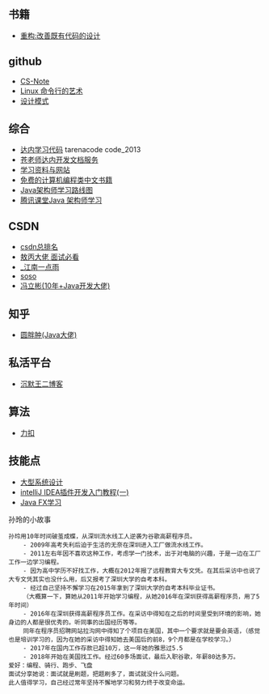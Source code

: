 ## 书籍
- [重构:改善既有代码的设计](https://blog.csdn.net/qq_37781649/article/details/103405833?utm_source=app)


## github
- [CS-Note](https://cyc2018.github.io/CS-Notes/#/README)
- [Linux 命令行的艺术](https://github.com/jlevy/the-art-of-command-line/blob/master/README-zh.md)
- [设计模式](https://github.com/iluwatar/java-design-patterns)
## 综合
- [达内学习代码](http://code.tarena.com.cn/JSDCode/) tarenacode code_2013
- [苍老师达内开发文档服务](http://doc.canglaoshi.org/)
- [学习资料与网站](https://try8.cn/)
- [免费的计算机编程类中文书籍](https://github.com/justjavac/free-programming-books-zh_CN)
- [Java架构师学习路线图](https://www.processon.com/view/5e0583d9e4b0c1ff2110e376#map)
- [腾讯课堂Java 架构师学习](https://ke.qq.com/course/231516)

## CSDN
- [csdn总排名](https://blog.csdn.net/rank/writing_rank_total)
- [敖丙大佬 面试必看](https://blog.csdn.net/qq_35190492)
- [_江南一点雨](https://me.csdn.net/u012702547)
- [soso](https://blog.csdn.net/qq_36338555/)
- [冯立彬(10年+Java开发大佬)](https://blog.csdn.net/fenglibing)

## 知乎
- [圆胖肿(Java大佬)](https://www.zhihu.com/people/zhao-ce-33)

## 私活平台
- [沉默王二博客](http://www.itwanger.com/life/2019/10/27/programmer-sihuo-pingtai.html)


## 算法
- [力扣](https://leetcode-cn.com/explore/featured/card/top-interview-questions-easy/)
## 技能点
- [大型系统设计](https://github.com/donnemartin/system-design-primer/blob/master/README-zh-Hans.md)
- [intelliJ IDEA插件开发入门教程(一)](https://blog.csdn.net/csdn_xpw/article/details/78946781)
- [Java FX学习](https://www.yiibai.com/javafx/javafx_overview.html)

孙玲的小故事
```
孙玲用10年时间破茧成蝶，从深圳流水线工人逆袭为谷歌高薪程序员。
	- 2009年高考失利后迫于生活的无奈在深圳进入工厂做流水线工作。
	- 2011左右年因不喜欢这种工作，考虑学一门技术，出于对电脑的兴趣，于是一边在工厂工作一边学习编程。
	- 因为高中学历不好找工作，大概在2012年报了远程教育大专文凭。在其后采访中也说了大专文凭其实也没什么用，后又报考了深圳大学的自考本科。
	- 经过自己坚持不懈学习在2015年拿到了深圳大学的自考本科毕业证书。
	（大概算一下，算她从2011年开始学习编程，从她2016年在深圳获得高薪程序员，用了5年时间）
	- 2016年在深圳获得高薪程序员工作。在采访中得知在之后的时间里受到环境的影响，她身边的人都是很优秀的。听同事的出国经历等等。
	同年在程序员招聘网站拉沟网中得知了个项目在美国，其中一个要求就是要会英语，（感觉也是培训学习的，因为在她的采访中得知她去美国后的前8，9个月都是在学校学习。）
	- 2017年在国内工作存款已超10万，这一年她的雅思过5.5
	- 2018年开始在美国找工作。经过60多场面试，最后入职谷歌，年薪80达多万。
爱好：编程、骑行、跑步、飞盘
面试分享她说：面试就是刷题，把题刷多了，面试就没什么问题。
此人值得学习，自己经过常年坚持不懈地学习和努力终于改变命运。
```
